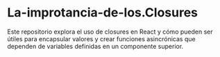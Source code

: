 # La-improtancia-de-los.Closures
Este repositorio explora el uso de closures en React y cómo pueden ser útiles para encapsular valores y crear funciones asincrónicas que dependen de variables definidas en un componente superior.
